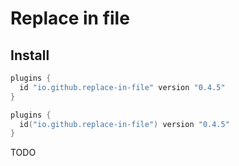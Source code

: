 # Replace in file

## Install

```groovy
plugins {
  id "io.github.replace-in-file" version "0.4.5"
}
```
```kotlin
plugins {
  id("io.github.replace-in-file") version "0.4.5"
}
```

TODO